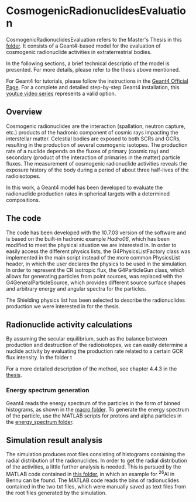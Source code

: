 # CosmogenicRadionuclidesEvaluation
CosmogenicRadionuclidesEvaluation refers to the Master's Thesis in this [folder](/docs).
It consists of a Geant4-based model for the evaluation of cosmogenic radionuclide activities in extraterrestrial bodies.

In the following sections, a brief technical descriptio of the model is presented. For more details, please refer to the thesis above mentioned.

For Geant4 for tutorials, please follow the instructions in the [Geant4 Official Page](https://geant4.web.cern.ch/).
For a complete and detailed step-by-step Geant4 installation, this [youtue video series](https://www.youtube.com/watch?v=Lxb4WZyKeCE&list=PLLybgCU6QCGWgzNYOV0SKen9vqg4KXeVL&ab_channel=PhysicsMatters) represents a valid option.

## Overview
Cosmogenic radionuclides are the interaction (spallation, neutron capture, etc.) products of the hadronic component of cosmic rays impacting the interstellar matter. 
Celestial bodies are exposed to both SCRs and GCRs, resulting in the production of several cosmogenic isotopes. The production rate of a nuclide depends on the fluxes of primary (cosmic ray) and secondary (product of the interaction of primaries in the matter) particle fluxes. The measurement of cosmogenic radionuclide activities reveals the exposure history of the body during a period of about three half-lives of the radioisotopes.

In this work, a Geant4 model has been developed to evaluate the radionuclide production rates in spherical targets with a determined compositions.


## The code
The code has been developed with the 10.7.03 version of the software and is based on the built-in hadronic example _Hadro06_, which has been modified to meet the physical situation we are interested in.
In order to easily access the different physics lists, the G4PhysicsListFactory class was implemented in the main script instead of the more common PhysicsList header, in which the user declares the physics to be used in the simulation.
In order to represent the CR isotropic flux, the G4ParticleGun class, which allows for generating particles from point sources, was replaced with the G4GeneralParticleSource, which provides different source surface shapes and arbitrary energy and angular spectra for the particles.

The Shielding physics list has been selected to describe the radionuclides production we were interested in for the thesis.


## Radionuclide activity calculations
By assuming the secular equilibrium, such as the balance between production and destruction of the radioisotopes, we can easily determine a nuclide activity by evaluating the production rate related to a certain GCR flux intensity.
In the folder t

For a more detailed description of the method, see chapter 4.4.3 in the [thesis](/docs).

### Energy spectrum generation
Geant4 reads the energy spectrum of the particles in the form of binned histograms, as shown in the [macro folder](/macro).
To generate the energy spectrum of the particle, use the MATLAB scripts for protons and alpha particles in the [energy_spectrum folder](/energy_spectrum).


## Simulation result analysis
The simulation produces root files consisting of histograms containing the radial distribution of the radionuclides. In order to get the radial distribution of the activities, a little further analysis is needed. This is pursued by the MATLAB code contained in [this folder](/analysis), in which an example for <sup>26</sup>Al in Bennu can be found.
The MATLAB code reads the bins of radionuclides contained in the two txt files, which were manually saved as text files from the root files generated by the simulation.
